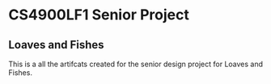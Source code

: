 # CS4900LF1 Senior Project

## Loaves and Fishes

This is a all the artifcats created for the senior design project for Loaves and Fishes.
